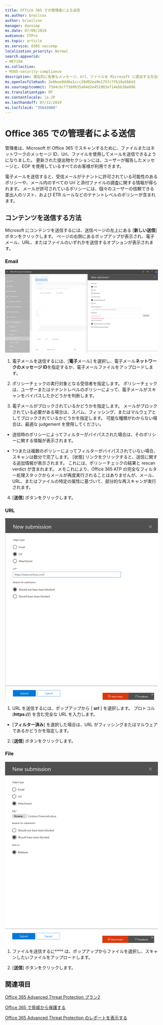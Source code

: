 ```yaml
---
title: Office 365 での管理者による送信
ms.author: brwilcox
author: briwilcox
manager: dansimp
ms.date: 07/09/2019
audience: ITPro
ms.topic: article
ms.service: O365-seccomp
localization_priority: Normal
search.appverid:
- MET150
ms.collection:
- M365-security-compliance
description: 潜在的に有害なメッセージ、Url、ファイルを Microsoft に提出する方法について説明します。
ms.openlocfilehash: 2e0bee0dd0a1ccc39d92ea9e175fc7fb10a5b6d3
ms.sourcegitcommit: 73d4cbcf7389935a04d2e451903ef14ebb38e096
ms.translationtype: MT
ms.contentlocale: ja-JP
ms.lasthandoff: 07/12/2019
ms.locfileid: "35643908"
---
```

# <a name="admin-submissions-in-office-365"></a>Office 365 での管理者による送信

管理者は、Microsoft が Office 365 でスキャンするために、ファイルまたはネットワークのメッセージ ID、Url、ファイルを使用してメールを送信できるようになりました。 更新された提出物セクションには、ユーザーが報告したメッセージと、EOP を使用しているすべてのお客様が利用できます。

電子メールを送信すると、受信メールがテナントに許可されている可能性のあるポリシーや、メール内のすべての Url と添付ファイルの調査に関する情報が得られます。 メールが許可されているポリシーには、個々のユーザーの信頼できる差出人のリスト、および ETR ルールなどのテナントレベルのポリシーが含まれます。 


## <a name="how-to-submit-content"></a>コンテンツを送信する方法

Microsoft にコンテンツを送信するには、送信ページの左上にある [**新しい送信**] ボタンをクリックします。 ページの右側にあるポップアップが表示され、電子メール、URL、またはファイルのいずれかを送信するオプションが表示されます。 

### <a name="email"></a>Email
![電子メール送信の例](media/submission-flyout-email.PNG)
1. 電子メールを送信するには、[**電子**メール] を選択し、電子メール**ネットワークのメッセージ ID**を指定するか、電子メールファイルをアップロードします。 

2. ポリシーチェックの実行対象となる受信者を指定します。 ポリシーチェックは、ユーザーまたはテナントレベルのポリシーによって、電子メールがスキャンをバイパスしたかどうかを判断します。 

3. 電子メールがブロックされているかどうかを指定します。 メールがブロックされている必要がある場合は、スパム、フィッシング、またはマルウェアとしてブロックされているかどうかを指定します。 可能な種類がわからない場合は、最適な judgement を使用してください。  

* 送信時のポリシーによってフィルターがバイパスされた場合は、そのポリシーに関する情報が表示されます。

* 1つまたは複数のポリシーによってフィルターがバイパスされていない場合、スキャンは数分で完了します。 [状態] リンクをクリックすると、送信に関する追加情報が表示されます。 これには、ポリシーチェックの結果と rescan verdict が含まれます。 メモこれにより、Office 365 ATP の完全なフィルター処理スタックからメールが再度実行されることはありませんが、メール、URL、またはファイルの特定の属性に基づいて、部分的な再スキャンが実行されます。 

4. [**送信**] ボタンをクリックします。

### <a name="url"></a>URL
![電子メール送信の例](media/submission-url-flyout.png)
1. URL を送信するには、ポップアップから [ **url** ] を選択します。 プロトコル (**https://**) を含む完全な URL を入力します。 

* [**フィルター済み**] を選択した場合は、URL がフィッシングまたはマルウェアであるかどうかを指定します。

2. [**送信**] ボタンをクリックします。 


### <a name="file"></a>File
![電子メール送信の例](media/submission-file-flyout.PNG)
1. ファイルを送信するに**** は、ポップアップからファイルを選択し、スキャンしたいファイルをアップロードします。 

2. [**送信**] ボタンをクリックします。


## <a name="related-topics"></a>関連項目

[Office 365 Advanced Threat Protection プラン2](office-365-ti.md)
  
[Office 365 で脅威から保護する](protect-against-threats.md)
  
[Office 365 Advanced Threat Protection のレポートを表示する](view-reports-for-atp.md)
  

